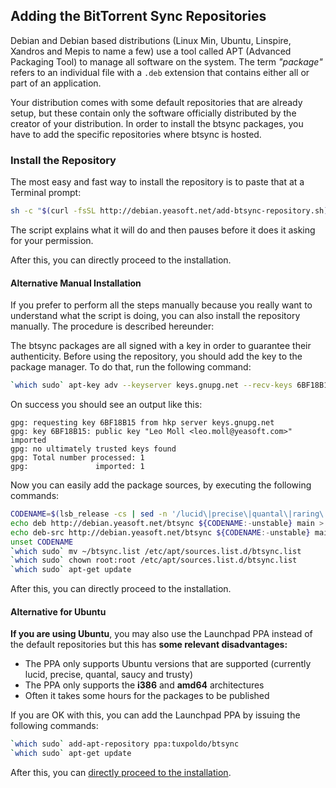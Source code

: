 Adding the BitTorrent Sync Repositories
---------------------------------------

Debian and Debian based distributions (Linux Min, Ubuntu, Linspire, Xandros and
Mepis to name a few) use a tool called APT (Advanced Packaging Tool) to manage
all software on the system. The term _"package"_ refers to an individual file
with a `.deb` extension that contains either all or part of an application.

Your distribution comes with some default repositories that are already setup,
but these contain only the software officially distributed by the creator of
your distribution. In order to install the btsync packages, you have to add the
specific repositories where btsync is hosted.

### Install the Repository ###

The most easy and fast way to install the repository is to paste that at a
Terminal prompt:

```bash
sh -c "$(curl -fsSL http://debian.yeasoft.net/add-btsync-repository.sh)"
```
 
The script explains what it will do and then pauses before it does it asking
for your permission.

After this, you can directly proceed to the installation.


#### Alternative Manual Installation ####

If you prefer to perform all the steps manually because you really want to
understand what the script is doing, you can also install the repository
manually. The procedure is described hereunder:

The btsync packages are all signed with a key in order to guarantee their
authenticity. Before using the repository, you should add the key to the
package manager. To do that, run the following command:

```bash
`which sudo` apt-key adv --keyserver keys.gnupg.net --recv-keys 6BF18B15
```

On success you should see an output like this:

```
gpg: requesting key 6BF18B15 from hkp server keys.gnupg.net
gpg: key 6BF18B15: public key "Leo Moll <leo.moll@yeasoft.com>" imported
gpg: no ultimately trusted keys found
gpg: Total number processed: 1
gpg:               imported: 1
```

Now you can easily add the package sources, by executing the following commands:

```bash
CODENAME=$(lsb_release -cs | sed -n '/lucid\|precise\|quantal\|raring\|saucy\|trusty\|squeeze\|wheezy\|jessie\|sid/p')
echo deb http://debian.yeasoft.net/btsync ${CODENAME:-unstable} main > ~/btsync.list
echo deb-src http://debian.yeasoft.net/btsync ${CODENAME:-unstable} main >> ~/btsync.list
unset CODENAME
`which sudo` mv ~/btsync.list /etc/apt/sources.list.d/btsync.list
`which sudo` chown root:root /etc/apt/sources.list.d/btsync.list
`which sudo` apt-get update
```

After this, you can directly proceed to the installation.

#### Alternative for Ubuntu ####

__If you are using Ubuntu__, you may also use the Launchpad PPA instead of the
default repositories but this has __some relevant disadvantages:__

- The PPA only supports Ubuntu versions that are supported (currently lucid,
precise, quantal, saucy and trusty)
- The PPA only supports the __i386__ and __amd64__ architectures
- Often it takes some hours for the packages to be published

If you are OK with this, you can add the Launchpad PPA by issuing the following
commands:

```bash
`which sudo` add-apt-repository ppa:tuxpoldo/btsync
`which sudo` apt-get update
```

After this, you can [directly proceed to the installation](http://www.yeasoft.com/site/projects:btsync-deb).

